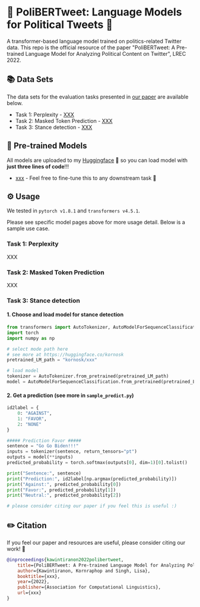 # 🎉 PoliBERTweet: Language Models for Political Tweets 🎊
A transformer-based language model trained on politics-related Twitter data. This repo is the official resource of the paper "PoliBERTweet: A Pre-trained Language Model for Analyzing Political Content on Twitter", LREC 2022.

## 📚 Data Sets
The data sets for the evaluation tasks presented in [our paper](XXX) are available below.

- Task 1: Perplexity - [XXX](XXX)
- Task 2: Masked Token Prediction - [XXX](XXX)
- Task 3: Stance detection - [XXX](XXX)

## 🚀 Pre-trained Models

All models are uploaded to my [Huggingface](https://huggingface.co/kornosk) 🤗 so you can load model with **just three lines of code**!!!

- [xxx](https://huggingface.co/kornosk/xxx) - Feel free to fine-tune this to any downstream task 🎯

## ⚙️ Usage

We tested in `pytorch v1.8.1` and `transformers v4.5.1`.

Please see specific model pages above for more usage detail. Below is a sample use case.

### Task 1: Perplexity
XXX

### Task 2: Masked Token Prediction
XXX

### Task 3: Stance detection

#### 1. Choose and load model for stance detection

```python
from transformers import AutoTokenizer, AutoModelForSequenceClassification
import torch
import numpy as np

# select mode path here
# see more at https://huggingface.co/kornosk
pretrained_LM_path = "kornosk/xxx"

# load model
tokenizer = AutoTokenizer.from_pretrained(pretrained_LM_path)
model = AutoModelForSequenceClassification.from_pretrained(pretrained_LM_path)
```

#### 2. Get a prediction (see more in `sample_predict.py`)
```python
id2label = {
    0: "AGAINST",
    1: "FAVOR",
    2: "NONE"
}

##### Prediction Favor #####
sentence = "Go Go Biden!!!"
inputs = tokenizer(sentence, return_tensors="pt")
outputs = model(**inputs)
predicted_probability = torch.softmax(outputs[0], dim=1)[0].tolist()

print("Sentence:", sentence)
print("Prediction:", id2label[np.argmax(predicted_probability)])
print("Against:", predicted_probability[0])
print("Favor:", predicted_probability[1])
print("Neutral:", predicted_probability[2])

# please consider citing our paper if you feel this is useful :)
```

## ✏️ Citation
If you feel our paper and resources are useful, please consider citing our work! 🙏
```bibtex
@inproceedings{kawintiranon2022polibertweet,
    title={PoliBERTweet: A Pre-trained Language Model for Analyzing Political Content on Twitter},
    author={Kawintiranon, Kornraphop and Singh, Lisa},
    booktitle={xxx},
    year={2022},
    publisher={Association for Computational Linguistics},
    url={xxx}
}
```
